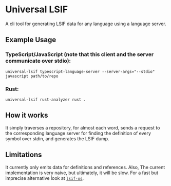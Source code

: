 # Universal LSIF 
A cli tool for generating LSIF data for any language using a language server.

## Example Usage
### TypeScript/JavaScript (note that this client and the server communicate over stdio):

`universal-lsif typescript-language-server --server-args="--stdio" javascript path/to/repo`

### Rust:
`universal-lsif rust-analyzer rust .`

## How it works
It simply traverses a repository, for almost each word, sends a request to the corresponding
language server for finding the definition of every symbol over stdin, and generates the LSIF dump.

## Limitations
It currently only emits data for definitions and references.
Also, The current implementation is very naive, but ultimately, it will be slow.
For a fast but imprecise alternative look at [`lsif-os`](https://github.com/alidn/lsif-os).


